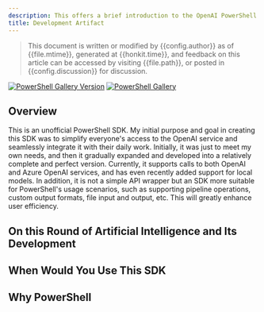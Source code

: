 ```yaml
---
description: This offers a brief introduction to the OpenAI PowerShell SDK. It also explains why I developed this SDK, typical application scenarios, and so on.
title: Development Artifact
---
```


> This document is written or modified by {{config.author}} as of {{file.mtime}}, generated at {{honkit.time}}, and feedback on this article can be accessed by visiting {{file.path}}, or posted in {{config.discussion}} for discussion.

[![PowerShell Gallery Version](https://img.shields.io/powershellgallery/v/code365scripts.openai?label=code365scripts.openai)](https://www.powershellgallery.com/packages/code365scripts.openai) [![PowerShell Gallery](https://img.shields.io/powershellgallery/dt/code365scripts.openai)](https://www.powershellgallery.com/packages/code365scripts.openai)

## Overview

This is an unofficial PowerShell SDK. My initial purpose and goal in creating this SDK was to simplify everyone's access to the OpenAI service and seamlessly integrate it with their daily work. Initially, it was just to meet my own needs, and then it gradually expanded and developed into a relatively complete and perfect version. Currently, it supports calls to both OpenAI and Azure OpenAI services, and has even recently added support for local models. In addition, it is not a simple API wrapper but an SDK more suitable for PowerShell's usage scenarios, such as supporting pipeline operations, custom output formats, file input and output, etc. This will greatly enhance user efficiency.

## On this Round of Artificial Intelligence and Its Development

## When Would You Use This SDK

## Why PowerShell

